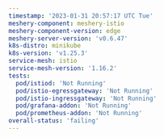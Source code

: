 ```yaml
---
timestamp: '2023-01-31 20:57:17 UTC Tue'
meshery-component: meshery-istio
meshery-component-version: edge
meshery-server-version: 'v0.6.47'
k8s-distro: minikube
k8s-version: 'v1.25.3'
service-mesh: istio
service-mesh-version: '1.16.2'
tests:
  pod/istiod: 'Not Running'
  pod/istio-egressgateway: 'Not Running'
  pod/istio-ingressgateway: 'Not Running'
  pod/grafana-addon: 'Not Running'
  pod/prometheus-addon: 'Not Running'
overall-status: 'failing'
---
```

